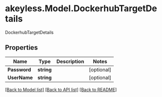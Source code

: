 # akeyless.Model.DockerhubTargetDetails
DockerhubTargetDetails

## Properties

Name | Type | Description | Notes
------------ | ------------- | ------------- | -------------
**Password** | **string** |  | [optional] 
**UserName** | **string** |  | [optional] 

[[Back to Model list]](../README.md#documentation-for-models) [[Back to API list]](../README.md#documentation-for-api-endpoints) [[Back to README]](../README.md)

